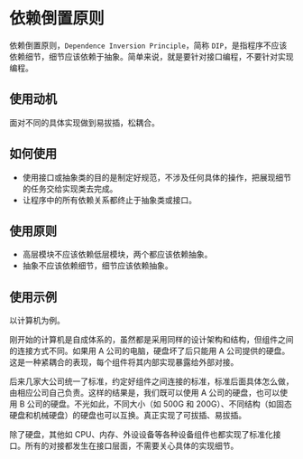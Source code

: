 # 依赖倒置原则

依赖倒置原则，`Dependence Inversion Principle`，简称 `DIP`，是指程序不应该依赖细节，细节应该依赖于抽象。简单来说，就是要针对接口编程，不要针对实现编程。

## 使用动机

面对不同的具体实现做到易拔插，松耦合。

## 如何使用

- 使用接口或抽象类的目的是制定好规范，不涉及任何具体的操作，把展现细节的任务交给实现类去完成。
- 让程序中的所有依赖关系都终止于抽象类或接口。

## 使用原则

- 高层模块不应该依赖低层模块，两个都应该依赖抽象。
- 抽象不应该依赖细节，细节应该依赖抽象。

## 使用示例

以计算机为例。

刚开始的计算机是自成体系的，虽然都是采用同样的设计架构和结构，但组件之间的连接方式不同。如果用 A 公司的电脑，硬盘坏了后只能用 A 公司提供的硬盘。这是一种紧耦合的表现，每个组件将其内部实现暴露给外部对接。

后来几家大公司统一了标准，约定好组件之间连接的标准，标准后面具体怎么做，由相应公司自己负责。这样的结果是，我们既可以使用 A 公司的硬盘，也可以使用 B 公司的硬盘。不光如此，不同大小（如 500G 和 200G）、不同结构（如固态硬盘和机械硬盘）的硬盘也可以互换。真正实现了可拔插、易拔插。

除了硬盘，其他如 CPU、内存、外设设备等各种设备组件也都实现了标准化接口。所有的对接都发生在接口层面，不需要关心具体的实现细节。